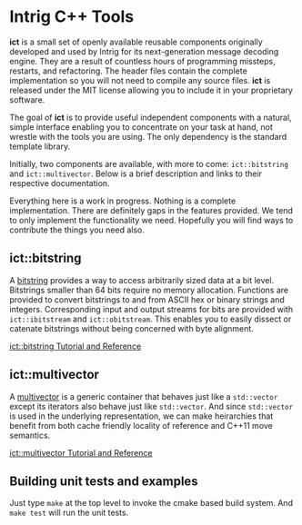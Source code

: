 # Intrig C++ Tools

**ict** is a small set of openly available reusable components originally developed and used by Intrig for its
next-generation message decoding engine.  They are a result of countless hours of programming missteps, restarts, and
refactoring.  The header files contain the complete implementation so you will not need to compile any source files.
**ict** is released under the MIT license allowing you to include it in your proprietary software.

The goal of **ict** is to provide useful independent components with a natural, simple interface enabling you to
concentrate on your task at hand, not wrestle with the tools you are using. The only dependency is the standard template
library.

Initially, two components are available, with more to come: `ict::bitstring` and `ict::multivector`.  Below is a brief
description and links to their respective documentation.  

Everything here is a work in progress.  Nothing is a complete implementation.  There are definitely gaps in the features
provided.  We tend to only implement the functionality we need.  Hopefully you will find ways to contribute the things
you need also.

## ict::bitstring

A [bitstring](bitstring.md) provides a way to access arbitrarily sized data at a bit level.  Bitstrings smaller than 64
bits require no memory allocation.  Functions are provided to convert bitstrings to and from ASCII hex or binary strings
and integers.  Corresponding input and output streams for bits are provided with `ict::ibitstream` and
`ict::obitstream`.  This enables you to easily dissect or catenate bitstrings without being concerned with byte
alignment.

[ict::bitstring Tutorial and Reference](bitstring.md)

## ict::multivector

A [multivector](multivector.md) is a generic container that behaves just like a `std::vector` except its iterators also
behave just like `std::vector`.  And since `std::vector` is used in the underlying representation, we can make
heirarchies that benefit from both cache friendly locality of reference and C++11 move semantics.

[ict::multivector Tutorial and Reference](multivector.md)

## Building unit tests and examples

Just type `make` at the top level to invoke the cmake based build system.  And `make test` will run the unit tests.


